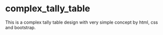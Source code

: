 # complex_tally_table
This is a complex tally table design with very simple concept by html, css and bootstrap.
